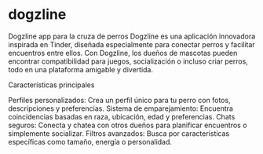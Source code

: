# dogzline
Dogzline app para la cruza de perros
Dogzline es una aplicación innovadora inspirada en Tinder, diseñada especialmente para conectar perros y facilitar encuentros entre ellos. Con Dogzline, los dueños de mascotas pueden encontrar compatibilidad para juegos, socialización o incluso criar perros, todo en una plataforma amigable y divertida.

Características principales

Perfiles personalizados: Crea un perfil único para tu perro con fotos, descripciones y preferencias.
Sistema de emparejamiento: Encuentra coincidencias basadas en raza, ubicación, edad y preferencias.
Chats seguros: Conecta y chatea con otros dueños para planificar encuentros o simplemente socializar.
Filtros avanzados: Busca por características específicas como tamaño, energía o personalidad.
